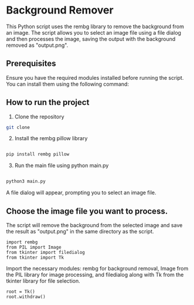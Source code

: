 # Background Remover
This Python script uses the rembg library to remove the background from an image. The script allows you to select an image file using a file dialog and then processes the image, saving the output with the background removed as "output.png".

## Prerequisites
Ensure you have the required modules installed before running the script. You can install them using the following command:

## How to run the project

1. Clone the repository

```bash
git clone 

```

2. Install the rembg pillow library

```python

pip install rembg pillow

```

3. Run the main file using python main.py

```python

python3 main.py

```

A file dialog will appear, prompting you to select an image file.

## Choose the image file you want to process.

The script will remove the background from the selected image and save the result as "output.png" in the same directory as the script.

```
import rembg
from PIL import Image
from tkinter import filedialog
from tkinter import Tk
```

Import the necessary modules: rembg for background removal, Image from the PIL library for image processing, and filedialog along with Tk from the tkinter library for file selection.

```
root = Tk()
root.withdraw()
```